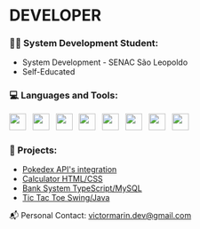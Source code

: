 # DEVELOPER
### 👩‍💻 System Development Student:

-  System Development - SENAC São Leopoldo
-  Self-Educated

### 💻 Languages and Tools:
<div style="display: inline_block">
          <img height=30 widht=40 src="https://cdn.jsdelivr.net/gh/devicons/devicon/icons/csharp/csharp-original.svg"/> &nbsp;
          <img height=30 widht=40 src="https://cdn.jsdelivr.net/gh/devicons/devicon/icons/selenium/selenium-original.svg"/> &nbsp;
          <img height=30 widht=40 src="https://cdn.jsdelivr.net/gh/devicons/devicon/icons/java/java-original.svg" /> &nbsp;
          <img height=30 widht=40 src="https://cdn.jsdelivr.net/gh/devicons/devicon/icons/typescript/typescript-original.svg" /> &nbsp;
          <img height=30 widht=40 src="https://cdn.jsdelivr.net/gh/devicons/devicon/icons/nodejs/nodejs-original.svg" /> &nbsp;
          <img height=30 widht=40 src="https://cdn.jsdelivr.net/gh/devicons/devicon/icons/mysql/mysql-original-wordmark.svg"/> &nbsp;
          <img height=30 widht=40 src="https://cdn.jsdelivr.net/gh/devicons/devicon/icons/sequelize/sequelize-original.svg"/> &nbsp;
          <img height=30 widht=40 src="https://cdn.jsdelivr.net/gh/devicons/devicon/icons/javascript/javascript-original.svg"/>
</div>          
          
          

### 🚀 Projects:

- [Pokedex API's integration](https://www.github.com/victxrmarin/pokedex-vic)
- [Calculator HTML/CSS](https://www.github.com/victxrmarin/calculator)
- [Bank System TypeScript/MySQL](https://www.github.com/victxrmarin/calculator)
- [Tic Tac Toe Swing/Java](https://www.github.com/victxrmarin/tictac-java)


📬 Personal Contact: victormarin.dev@gmail.com


